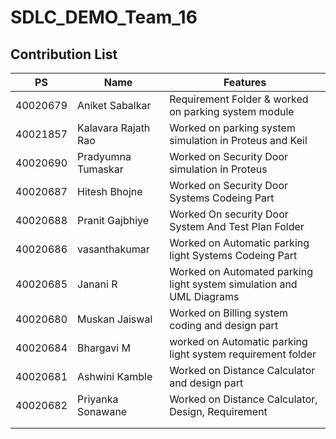 # SDLC_DEMO_Team_16

## Contribution List
|  PS    | Name          |      Features                  |
|---     |---            |---                             |
| 40020679 | Aniket Sabalkar | Requirement Folder & worked on parking system module |
|  40021857| Kalavara Rajath Rao | Worked on parking system simulation in Proteus and Keil |
| 40020690 | Pradyumna Tumaskar | Worked on Security Door simulation in Proteus |  
| 40020687 | Hitesh Bhojne | Worked on Security Door Systems Codeing Part |
| 40020688 | Pranit Gajbhiye | Worked On security Door System And Test Plan Folder
| 40020686 | vasanthakumar | Worked on Automatic parking light Systems Codeing Part|
| 40020685 | Janani R| Worked on Automated parking light system simulation and UML Diagrams|
| 40020680 | Muskan Jaiswal | Worked on Billing system coding and design part |
| 40020684 | Bhargavi M |worked on Automatic parking light system requirement folder |
| 40020681 | Ashwini Kamble | Worked on Distance Calculator and design part |
| 40020682 | Priyanka Sonawane| Worked on Distance Calculator, Design, Requirement |
|  |
|  | 
